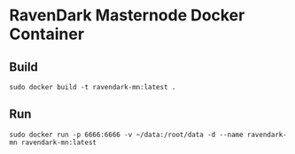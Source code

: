 # RavenDark Masternode Docker Container

## Build

`sudo docker build -t ravendark-mn:latest .`

## Run

`sudo docker run -p 6666:6666 -v ~/data:/root/data -d --name ravendark-mn ravendark-mn:latest`
